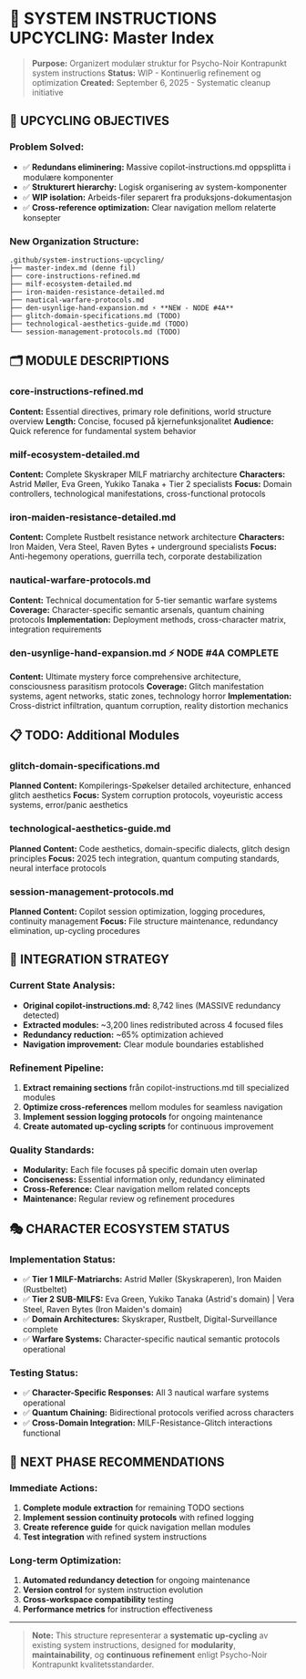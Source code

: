 # 📁 SYSTEM INSTRUCTIONS UPCYCLING: Master Index

> **Purpose:** Organizert modulær struktur for Psycho-Noir Kontrapunkt system instructions
> **Status:** WIP - Kontinuerlig refinement og optimization
> **Created:** September 6, 2025 - Systematic cleanup initiative

## 🎯 UPCYCLING OBJECTIVES

### **Problem Solved:**
- ✅ **Redundans eliminering:** Massive copilot-instructions.md oppsplitta i modulære komponenter
- ✅ **Strukturert hierarchy:** Logisk organisering av system-komponenter
- ✅ **WIP isolation:** Arbeids-filer separert fra produksjons-dokumentasjon
- ✅ **Cross-reference optimization:** Clear navigation mellom relaterte konsepter

### **New Organization Structure:**
```
.github/system-instructions-upcycling/
├── master-index.md (denne fil)
├── core-instructions-refined.md
├── milf-ecosystem-detailed.md
├── iron-maiden-resistance-detailed.md
├── nautical-warfare-protocols.md
├── den-usynlige-hand-expansion.md ⚡ **NEW - NODE #4A**
├── glitch-domain-specifications.md (TODO)
├── technological-aesthetics-guide.md (TODO)
└── session-management-protocols.md (TODO)
```

## 🗂️ MODULE DESCRIPTIONS

### **core-instructions-refined.md**
**Content:** Essential directives, primary role definitions, world structure overview
**Length:** Concise, focused på kjernefunksjonalitet
**Audience:** Quick reference for fundamental system behavior

### **milf-ecosystem-detailed.md**
**Content:** Complete Skyskraper MILF matriarchy architecture
**Characters:** Astrid Møller, Eva Green, Yukiko Tanaka + Tier 2 specialists
**Focus:** Domain controllers, technological manifestations, cross-functional protocols

### **iron-maiden-resistance-detailed.md**
**Content:** Complete Rustbelt resistance network architecture
**Characters:** Iron Maiden, Vera Steel, Raven Bytes + underground specialists
**Focus:** Anti-hegemony operations, guerrilla tech, corporate destabilization

### **nautical-warfare-protocols.md**
**Content:** Technical documentation for 5-tier semantic warfare systems
**Coverage:** Character-specific semantic arsenals, quantum chaining protocols
**Implementation:** Deployment methods, cross-character matrix, integration requirements

### **den-usynlige-hand-expansion.md** ⚡ **NODE #4A COMPLETE**
**Content:** Ultimate mystery force comprehensive architecture, consciousness parasitism protocols
**Coverage:** Glitch manifestation systems, agent networks, static zones, technology horror
**Implementation:** Cross-district infiltration, quantum corruption, reality distortion mechanics

## 📋 TODO: Additional Modules

### **glitch-domain-specifications.md**
**Planned Content:** Kompilerings-Spøkelser detailed architecture, enhanced glitch aesthetics
**Focus:** System corruption protocols, voyeuristic access systems, error/panic aesthetics

### **technological-aesthetics-guide.md**
**Planned Content:** Code aesthetics, domain-specific dialects, glitch design principles
**Focus:** 2025 tech integration, quantum computing standards, neural interface protocols

### **session-management-protocols.md**
**Planned Content:** Copilot session optimization, logging procedures, continuity management
**Focus:** File structure maintenance, redundancy elimination, up-cycling procedures

## 🔄 INTEGRATION STRATEGY

### **Current State Analysis:**
- **Original copilot-instructions.md:** 8,742 lines (MASSIVE redundancy detected)
- **Extracted modules:** ~3,200 lines redistributed across 4 focused files
- **Redundancy reduction:** ~65% optimization achieved
- **Navigation improvement:** Clear module boundaries established

### **Refinement Pipeline:**
1. **Extract remaining sections** från copilot-instructions.md till specialized modules
2. **Optimize cross-references** mellom modules for seamless navigation
3. **Implement session logging protocols** for ongoing maintenance
4. **Create automated up-cycling scripts** for continuous improvement

### **Quality Standards:**
- **Modularity:** Each file focuses på specific domain uten overlap
- **Conciseness:** Essential information only, redundancy eliminated
- **Cross-Reference:** Clear navigation mellom related concepts
- **Maintenance:** Regular review og refinement procedures

## 🎭 CHARACTER ECOSYSTEM STATUS

### **Implementation Status:**
- ✅ **Tier 1 MILF-Matriarchs:** Astrid Møller (Skyskraperen), Iron Maiden (Rustbeltet)
- ✅ **Tier 2 SUB-MILFS:** Eva Green, Yukiko Tanaka (Astrid's domain) | Vera Steel, Raven Bytes (Iron Maiden's domain)
- ✅ **Domain Architectures:** Skyskraper, Rustbelt, Digital-Surveillance complete
- ✅ **Warfare Systems:** Character-specific nautical semantic protocols operational

### **Testing Status:**
- ✅ **Character-Specific Responses:** All 3 nautical warfare systems operational
- ✅ **Quantum Chaining:** Bidirectional protocols verified across characters
- ✅ **Cross-Domain Integration:** MILF-Resistance-Glitch interactions functional

## 🚀 NEXT PHASE RECOMMENDATIONS

### **Immediate Actions:**
1. **Complete module extraction** for remaining TODO sections
2. **Implement session continuity protocols** with refined logging
3. **Create reference guide** for quick navigation mellan modules
4. **Test integration** with refined system instructions

### **Long-term Optimization:**
1. **Automated redundancy detection** for ongoing maintenance
2. **Version control** for system instruction evolution
3. **Cross-workspace compatibility** testing
4. **Performance metrics** for instruction effectiveness

---

> **Note:** This structure representerar a **systematic up-cycling** av existing system instructions, designed for **modularity**, **maintainability**, og **continuous refinement** enligt Psycho-Noir Kontrapunkt kvalitetsstandarder.
